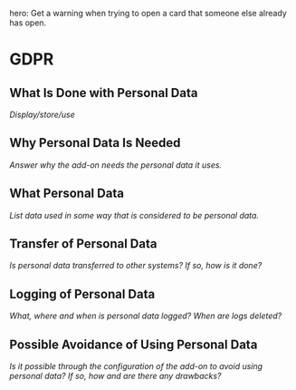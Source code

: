 hero: Get a warning when trying to open a card that someone else already has open.

# GDPR

## What Is Done with Personal Data
*Display/store/use*

## Why Personal Data Is Needed
*Answer why the add-on needs the personal data it uses.*

## What Personal Data
*List data used in some way that is considered to be personal data.*

## Transfer of Personal Data
*Is personal data transferred to other systems? If so, how is it done?*

## Logging of Personal Data
*What, where and when is personal data logged? When are logs deleted?*

## Possible Avoidance of Using Personal Data
*Is it possible through the configuration of the add-on to avoid using personal data? If so, how and are there any drawbacks?*